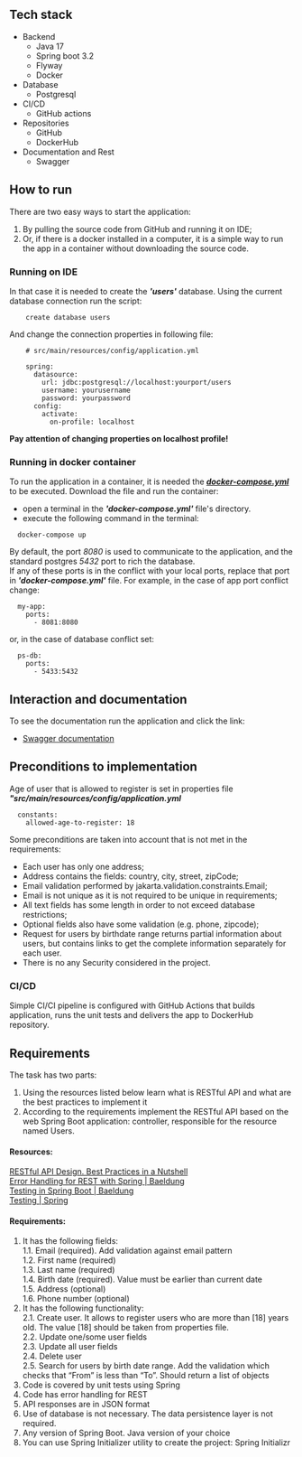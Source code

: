 ## Tech stack
- Backend
  - Java 17
  - Spring boot 3.2
  - Flyway
  - Docker
- Database
  - Postgresql
- CI/CD
   - GitHub actions
- Repositories
  - GitHub
  - DockerHub
- Documentation and Rest 
  - Swagger

## How to run
There are two easy ways to start the application:
1. By pulling the source code from GitHub and running it on IDE; 
2. Or, if there is a docker installed in a computer, it is a simple way to run the app in a container 
without downloading the source code.

### Running on IDE
In that case it is needed to create the ***'users'*** database. Using the current database connection run the script:
```
    create database users
```
And change the connection properties in following file:
```
    # src/main/resources/config/application.yml 

    spring:
      datasource:
        url: jdbc:postgresql://localhost:yourport/users
        username: yourusername
        password: yourpassword
      config:
        activate:
          on-profile: localhost
```
**Pay attention of changing properties on localhost profile!**

### Running in docker container
To run the application in a container, it is needed the
***[docker-compose.yml](https://github.com/cheslav84/havryliuk-test-clear-solution/blob/master/docker-compose.yml)*** 
to be executed. 
Download the file and run the container:
- open a terminal in the ***'docker-compose.yml'*** file's directory.
- execute the following command in the terminal:
```
  docker-compose up
```
By default, the port *8080* is used to communicate to the application, and the standard postgres *5432* port to rich 
the database.  
If any of these ports is in the conflict with your local ports, replace that port in ***'docker-compose.yml'*** file.
For example, in the case of app port conflict change:
``` 
  my-app:
    ports:
      - 8081:8080
```
or, in the case of database conflict set:
```
  ps-db:
    ports:
      - 5433:5432
```

## Interaction and documentation
To see the documentation run the application and click the link:
* [Swagger documentation](http://localhost:8080/swagger-ui/index.html)


## Preconditions to implementation
Age of user that is allowed to register is set in properties file ***"src/main/resources/config/application.yml***
```
  constants:
    allowed-age-to-register: 18
```
Some preconditions are taken into account that is not met in the requirements:
- Each user has only one address;
- Address contains the fields: country, city, street, zipCode;
- Email validation performed by jakarta.validation.constraints.Email;
- Email is not unique as it is not required to be unique in requirements;
- All text fields has some length in order to not exceed database restrictions; 
- Optional fields also have some validation (e.g. phone, zipcode);
- Request for users by birthdate range returns partial information about users, 
but contains links to get the complete information separately for each user.
- There is no  any Security considered in the project.

### CI/CD
Simple CI/CI pipeline is configured with GitHub Actions that builds application, runs the unit tests and delivers 
the app to DockerHub repository.


## Requirements  
The task has two parts:
1. Using the resources listed below learn what is RESTful API and what are the best practices to implement it
2. According to the requirements implement the RESTful API based on the web Spring Boot application: controller, responsible for the resource named Users.

#### Resources:
[RESTful API Design. Best Practices in a Nutshell](https://phauer.com/2015/restful-api-design-best-practices/)  
[Error Handling for REST with Spring | Baeldung](https://www.baeldung.com/exception-handling-for-rest-with-spring)  
[Testing in Spring Boot | Baeldung](https://www.baeldung.com/spring-boot-testing#unit-testing-with-webmvctest)  
[Testing | Spring](https://docs.spring.io/spring-framework/docs/current/reference/html/testing.html#spring-mvc-test-server)

#### Requirements:
1. It has the following fields:  
   1.1. Email (required). Add validation against email pattern  
   1.2. First name (required)  
   1.3. Last name (required)  
   1.4. Birth date (required). Value must be earlier than current date  
   1.5. Address (optional)  
   1.6. Phone number (optional)
2. It has the following functionality:  
   2.1. Create user. It allows to register users who are more than [18] years old. The value [18] should be taken from properties file.  
   2.2. Update one/some user fields  
   2.3. Update all user fields  
   2.4. Delete user  
   2.5. Search for users by birth date range. Add the validation which checks that “From” is less than “To”.  Should return a list of objects
3. Code is covered by unit tests using Spring
4. Code has error handling for REST
5. API responses are in JSON format
6. Use of database is not necessary. The data persistence layer is not required.
7. Any version of Spring Boot. Java version of your choice
8. You can use Spring Initializer utility to create the project: Spring Initializr

